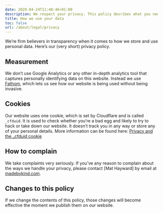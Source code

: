 ```yaml
---
date: 2020-04-24T11:48:46+01:00
description: We respect your privacy. This policy desribes what you need to know.
title: How we use your data
toc: false
url: /about/legal/privacy
---
```


We’re firm believers in transparency when it comes to how we store and use personal data. Here’s our (very short) privacy policy.

## Measurement

We don’t use Google Analytics or any other in-depth analytics tool that captures personally identifying data on this website. Instead we use [Fathom](https://usefathom.com/), which lets us see how our website is being used without being invasive.

## Cookies

Our website uses one cookie, which is set by Cloudflare and is called `_cfduid`. It is used to check whether you’re a bad egg and likely to try to hack or take down our website. It doesn’t track you in any way or store any of your personal details. More information can be found here: [Privacy and the _cfduid cookie](https://developers.cloudflare.com/fundamentals/get-started/reference/cloudflare-cookies/#12345682)

## How to complain

We take complaints very seriously. If you’ve any reason to complain about the ways we handle your privacy, please contact [Mat Hayward] by email at <a href="mailto:mat@madebykind.com ">madebykind.com</a>.

## Changes to this policy

If we change the contents of this policy, those changes will become effective the moment we publish them on our website.